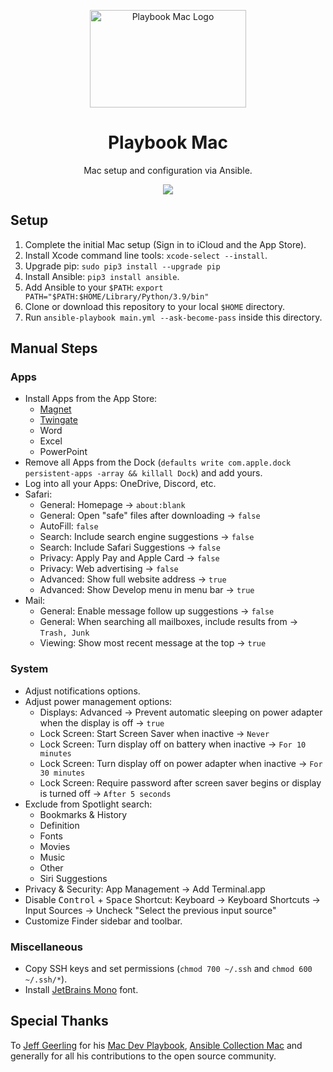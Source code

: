 <p align="center">
  <img src="https://github.com/timschneiderxyz/playbook-mac/blob/main/playbook-mac.png" width="250" height="156" alt="Playbook Mac Logo">
</p>

<h1 align="center">Playbook Mac</h1>

<p align="center">
  Mac setup and configuration via Ansible.
</p>

<p align="center">
  <a aria-label="License" href="https://github.com/timschneiderxyz/playbook-mac/blob/main/LICENSE">
    <img src="https://img.shields.io/badge/license-mit-689d6a?style=for-the-badge&labelColor=000000">
  </a>
</p>

## Setup

1. Complete the initial Mac setup (Sign in to iCloud and the App Store).
2. Install Xcode command line tools: `xcode-select --install`.
3. Upgrade pip: `sudo pip3 install --upgrade pip`
4. Install Ansible: `pip3 install ansible`.
5. Add Ansible to your `$PATH`: `export PATH="$PATH:$HOME/Library/Python/3.9/bin"`
6. Clone or download this repository to your local `$HOME` directory.
7. Run `ansible-playbook main.yml --ask-become-pass` inside this directory.

## Manual Steps

### Apps

- Install Apps from the App Store:
  - [Magnet](https://magnet.crowdcafe.com/)
  - [Twingate](https://www.twingate.com/) 
  - Word
  - Excel
  - PowerPoint
- Remove all Apps from the Dock (`defaults write com.apple.dock persistent-apps -array && killall Dock`) and add yours.
- Log into all your Apps: OneDrive, Discord, etc.
- Safari:
  - General: Homepage → `about:blank`
  - General: Open "safe" files after downloading → `false`
  - AutoFill: `false`
  - Search: Include search engine suggestions → `false`
  - Search: Include Safari Suggestions → `false`
  - Privacy: Apply Pay and Apple Card → `false`
  - Privacy: Web advertising → `false`
  - Advanced: Show full website address → `true`
  - Advanced: Show Develop menu in menu bar → `true`
- Mail:
  - General: Enable message follow up suggestions → `false`
  - General: When searching all mailboxes, include results from → `Trash, Junk`
  - Viewing: Show most recent message at the top → `true`

### System

- Adjust notifications options.
- Adjust power management options:
  - Displays: Advanced → Prevent automatic sleeping on power adapter when the display is off → `true`
  - Lock Screen: Start Screen Saver when inactive → `Never`
  - Lock Screen: Turn display off on battery when inactive → `For 10 minutes`
  - Lock Screen: Turn display off on power adapter when inactive → `For 30 minutes`
  - Lock Screen: Require password after screen saver begins or display is turned off → `After 5 seconds`
- Exclude from Spotlight search:
  - Bookmarks & History
  - Definition
  - Fonts
  - Movies
  - Music
  - Other
  - Siri Suggestions
- Privacy & Security: App Management → Add Terminal.app
- Disable <kbd>Control</kbd> + <kbd>Space</kbd> Shortcut: Keyboard → Keyboard Shortcuts → Input Sources → Uncheck "Select the previous input source"
- Customize Finder sidebar and toolbar.

### Miscellaneous

- Copy SSH keys and set permissions (`chmod 700 ~/.ssh` and `chmod 600 ~/.ssh/*`).
- Install [JetBrains Mono](https://www.jetbrains.com/de-de/lp/mono/) font.

## Special Thanks

To [Jeff Geerling](https://github.com/geerlingguy) for his [Mac Dev Playbook](https://github.com/geerlingguy/mac-dev-playbook), [Ansible Collection Mac](https://github.com/geerlingguy/ansible-collection-mac) and generally for all his contributions to the open source community.
